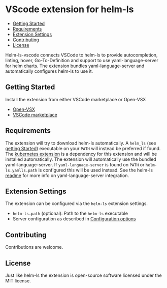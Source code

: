 # VScode extension for helm-ls

<!-- vim-markdown-toc GFM -->

- [Getting Started](#getting-started)
- [Requirements](#requirements)
- [Extension Settings](#extension-settings)
- [Contributing](#contributing)
- [License](#license)

<!-- vim-markdown-toc -->

Helm-ls-vscode connects VSCode to helm-ls to provide autocompletion, linting, hover, Go-To-Definition and support to use yaml-language-server for helm charts. The extension bundles yaml-language-server and automatically configures helm-ls to use it.

## Getting Started

Install the extension from either VSCode marketplace or Open-VSX

- [Open-VSX](https://open-vsx.org/extension/helm-ls/helm-ls)
- [VSCode marketplace](https://marketplace.visualstudio.com/items?itemName=helm-ls.helm-ls)

## Requirements

The extension will try to download helm-ls automatically.
A `helm_ls` (see [getting Started](https://github.com/mrjosh/helm-ls/#getting-started)) executable on your `PATH` will instead be preferred if found.
The [kubernetes extension](https://github.com/vscode-kubernetes-tools/vscode-kubernetes-tools) is a dependency for this extension and will be installed automatically.
The extension will automatically use the bundled yaml-language-server.
If `yaml-language-server` is found on `PATH` or `helm-ls.yamlls.path` is configured this will be used instead.
See the helm-ls [readme](https://github.com/mrjosh/helm-ls/?tab=readme-ov-file#integration-with-yaml-language-server) for more info on yaml-language-server integration.

## Extension Settings

The extension can be configured via the `helm-ls` extension settings.

- `helm-ls.path` (optional): Path to the `helm-ls` executable
- Server configuration as described in [Configuration options](https://github.com/mrjosh/helm-ls/?tab=readme-ov-file#configuration-options)

## Contributing

Contributions are welcome.

## License

Just like helm-ls the extension is open-source software licensed under the MIT license.
